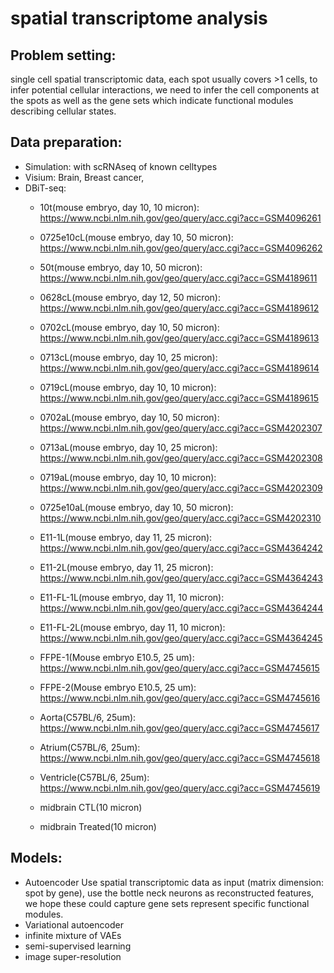 # spatial transcriptome analysis

## Problem setting: 

single cell spatial transcriptomic data, each spot usually covers >1 cells, to infer potential cellular interactions, we need to infer the cell components at the spots as well as the gene sets which indicate functional modules describing cellular states. 

## Data preparation: 

- Simulation: with scRNAseq of known celltypes
- Visium: Brain, Breast cancer, 
- DBiT-seq: 
  - 10t(mouse embryo, day 10, 10 micron): https://www.ncbi.nlm.nih.gov/geo/query/acc.cgi?acc=GSM4096261
  - 0725e10cL(mouse embryo, day 10, 50 micron): https://www.ncbi.nlm.nih.gov/geo/query/acc.cgi?acc=GSM4096262
  - 50t(mouse embryo, day 10, 50 micron): https://www.ncbi.nlm.nih.gov/geo/query/acc.cgi?acc=GSM4189611
  - 0628cL(mouse embryo, day 12, 50 micron): https://www.ncbi.nlm.nih.gov/geo/query/acc.cgi?acc=GSM4189612
  - 0702cL(mouse embryo, day 10, 50 micron): https://www.ncbi.nlm.nih.gov/geo/query/acc.cgi?acc=GSM4189613
  - 0713cL(mouse embryo, day 10, 25 micron): https://www.ncbi.nlm.nih.gov/geo/query/acc.cgi?acc=GSM4189614
  - 0719cL(mouse embryo, day 10, 10 micron): https://www.ncbi.nlm.nih.gov/geo/query/acc.cgi?acc=GSM4189615
  - 0702aL(mouse embryo, day 10, 50 micron): https://www.ncbi.nlm.nih.gov/geo/query/acc.cgi?acc=GSM4202307
  - 0713aL(mouse embryo, day 10, 25 micron): https://www.ncbi.nlm.nih.gov/geo/query/acc.cgi?acc=GSM4202308
  - 0719aL(mouse embryo, day 10, 10 micron): https://www.ncbi.nlm.nih.gov/geo/query/acc.cgi?acc=GSM4202309
  - 0725e10aL(mouse embryo, day 10, 50 micron): https://www.ncbi.nlm.nih.gov/geo/query/acc.cgi?acc=GSM4202310
  - E11-1L(mouse embryo, day 11, 25 micron): https://www.ncbi.nlm.nih.gov/geo/query/acc.cgi?acc=GSM4364242
  - E11-2L(mouse embryo, day 11, 25 micron): https://www.ncbi.nlm.nih.gov/geo/query/acc.cgi?acc=GSM4364243
  - E11-FL-1L(mouse embryo, day 11, 10 micron): https://www.ncbi.nlm.nih.gov/geo/query/acc.cgi?acc=GSM4364244
  - E11-FL-2L(mouse embryo, day 11, 10 micron): https://www.ncbi.nlm.nih.gov/geo/query/acc.cgi?acc=GSM4364245


  - FFPE-1(Mouse embryo E10.5, 25 um): https://www.ncbi.nlm.nih.gov/geo/query/acc.cgi?acc=GSM4745615
  - FFPE-2(Mouse embryo E10.5, 25 um): https://www.ncbi.nlm.nih.gov/geo/query/acc.cgi?acc=GSM4745616
  - Aorta(C57BL/6, 25um): https://www.ncbi.nlm.nih.gov/geo/query/acc.cgi?acc=GSM4745617
  - Atrium(C57BL/6, 25um): https://www.ncbi.nlm.nih.gov/geo/query/acc.cgi?acc=GSM4745618
  - Ventricle(C57BL/6, 25um): https://www.ncbi.nlm.nih.gov/geo/query/acc.cgi?acc=GSM4745619


  - midbrain CTL(10 micron)
  - midbrain Treated(10 micron)


## Models:

- Autoencoder
Use spatial transcriptomic data as input (matrix dimension: spot by gene), use the bottle neck neurons as reconstructed features, we hope these could capture gene sets represent specific functional modules.
- Variational autoencoder 
- infinite mixture of VAEs
- semi-supervised learning
- image super-resolution


